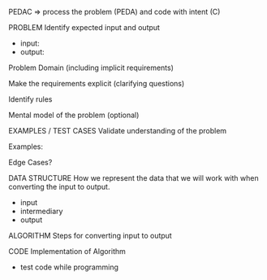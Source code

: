 PEDAC => process the problem (PEDA) and code with intent (C)

PROBLEM
Identify expected input and output

- input:
- output:

Problem Domain (including implicit requirements)

Make the requirements explicit (clarifying questions)

Identify rules

Mental model of the problem (optional)

EXAMPLES / TEST CASES
Validate understanding of the problem

Examples:

Edge Cases?

DATA STRUCTURE
How we represent the data that we will work with when converting the input to output.

- input
- intermediary
- output

ALGORITHM
Steps for converting input to output

CODE
Implementation of Algorithm

- test code while programming
